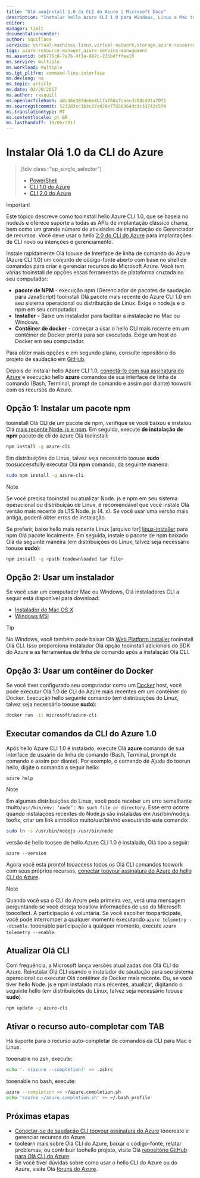 ```yaml
---
title: "Olá aaaInstall 1.0 da CLI do Azure | Microsoft Docs"
description: "Instalar hello Azure CLI 1.0 para Windows, Linux e Mac toostart usando os serviços do Azure"
editor: 
manager: timlt
documentationcenter: 
author: squillace
services: virtual-machines-linux,virtual-network,storage,azure-resource-manager
tags: azure-resource-manager,azure-service-management
ms.assetid: bdb776c8-7a76-4f3a-887c-236b4fffee10
ms.service: multiple
ms.workload: multiple
ms.tgt_pltfrm: command-line-interface
ms.devlang: na
ms.topic: article
ms.date: 03/20/2017
ms.author: rasquill
ms.openlocfilehash: a8cd4e38fde6e4b17a768a7caecd280cd91a70f2
ms.sourcegitcommit: 523283cc1b3c37c428e77850964dc1c33742c5f0
ms.translationtype: MT
ms.contentlocale: pt-BR
ms.lasthandoff: 10/06/2017
---
```

# <a name="install-hello-azure-cli-10"></a>Instalar Olá 1.0 da CLI do Azure
> [!div class="op_single_selector"]
> * [PowerShell](/powershell/azure/overview)
> * [CLI 1.0 do Azure](cli-install-nodejs.md)
> * [CLI 2.0 do Azure](/cli/azure/install-azure-cli)

> [!IMPORTANT]
> Este tópico descreve como tooinstall hello Azure CLI 1.0, que se baseia no nodeJs e oferece suporte a todas as APIs de implantação clássico chama, bem como um grande número de atividades de implantação do Gerenciador de recursos. Você deve usar o hello [2.0 do CLI do Azure](/cli/azure/overview) para implantações de CLI novo ou intenções e gerenciamento.

Instale rapidamente Olá toouse de Interface de linha de comando do Azure (Azure CLI 1.0) um conjunto de código-fonte aberto com base no shell de comandos para criar e gerenciar recursos do Microsoft Azure. Você tem várias tooinstall de opções essas ferramentas de plataforma cruzada no seu computador:

* **pacote de NPM** - execução npm (Gerenciador de pacotes de saudação para JavaScript) tooinstall Olá pacote mais recente do Azure CLI 1.0 em seu sistema operacional ou distribuição de Linux. Exige o node.js e o npm em seu computador.
* **Installer** – Baixe um instalador para facilitar a instalação no Mac ou Windows.
* **Contêiner de docker** - começar a usar o hello CLI mais recente em um contêiner de Docker pronta para ser executada. Exige um host do Docker em seu computador.

Para obter mais opções e em segundo plano, consulte repositório do projeto de saudação em [GitHub](https://github.com/azure/azure-xplat-cli).

Depois de instalar hello Azure CLI 1.0, [conectá-lo com sua assinatura do Azure](xplat-cli-connect.md) e execução hello **azure** comandos de sua interface de linha de comando (Bash, Terminal, prompt de comando e assim por diante) toowork com os recursos do Azure.

## <a name="option-1-install-an-npm-package"></a>Opção 1: Instalar um pacote npm
tooinstall Olá CLI de um pacote de npm, verifique se você baixou e instalou Olá [mais recente Node. js e npm](https://nodejs.org/en/download/package-manager/). Em seguida, execute **de instalação de npm** pacote de cli do azure Olá tooinstall:

```bash
npm install -g azure-cli
```

Em distribuições do Linux, talvez seja necessário toouse **sudo** toosuccessfully executar Olá **npm** comando, da seguinte maneira:

```bash
sudo npm install -g azure-cli
```

> [!NOTE]
> Se você precisa tooinstall ou atualizar Node. js e npm em seu sistema operacional ou distribuição de Linux, é recomendável que você instale Olá versão mais recente da LTS Node. js (4. x). Se você usar uma versão mais antiga, poderá obter erros de instalação.

Se preferir, baixe hello mais recente Linux [arquivo tar] [ linux-installer] para npm Olá pacote localmente. Em seguida, instale o pacote de npm baixado Olá da seguinte maneira (em distribuições do Linux, talvez seja necessário toouse **sudo**):

```bash
npm install -g <path toodownloaded tar file>
```

## <a name="option-2-use-an-installer"></a>Opção 2: Usar um instalador
Se você usar um computador Mac ou Windows, Olá instaladores CLI a seguir está disponível para download:

* [Instalador do Mac OS X][mac-installer]
* [Windows MSI][windows-installer]

> [!TIP]
> No Windows, você também pode baixar Olá [Web Platform Installer](https://go.microsoft.com/?linkid=9828653) tooinstall Olá CLI. Isso proporciona instalador Olá opção tooinstall adicionais do SDK do Azure e as ferramentas de linha de comando após a instalação Olá CLI.

## <a name="option-3-use-a-docker-container"></a>Opção 3: Usar um contêiner do Docker
Se você tiver configurado seu computador como um [Docker](https://docs.docker.com/engine/understanding-docker/) host, você pode executar Olá 1.0 de CLI do Azure mais recentes em um contêiner do Docker. Execução hello seguinte comando (em distribuições do Linux, talvez seja necessário toouse **sudo**):

```bash
docker run -it microsoft/azure-cli
```

## <a name="run-azure-cli-10-commands"></a>Executar comandos da CLI do Azure 1.0
Após hello Azure CLI 1.0 é instalado, execute Olá **azure** comando de sua interface de usuário de linha de comando (Bash, Terminal, prompt de comando e assim por diante). Por exemplo, o comando de Ajuda do toorun hello, digite o comando a seguir hello:

```azurecli
azure help
```

> [!NOTE]
> Em algumas distribuições do Linux, você pode receber um erro semelhante muito`/usr/bin/env: ‘node’: No such file or directory`. Esse erro ocorre quando instalações recentes do Node.js são instaladas em /usr/bin/nodejs. toofix, criar um link simbólico muito/usr/bin/nó executando este comando:

```bash
sudo ln -s /usr/bin/nodejs /usr/bin/node
```

versão de hello toosee de hello Azure CLI 1.0 é instalado, Olá tipo a seguir:

```azurecli
azure --version
```

Agora você está pronto! tooaccess todos os Olá CLI comandos toowork com seus próprios recursos, [conectar tooyour assinatura do Azure do hello CLI do Azure](xplat-cli-connect.md).

> [!NOTE]
> Quando você usa o CLI do Azure pela primeira vez, verá uma mensagem perguntando se você deseja tooallow informações de uso do Microsoft toocollect. A participação é voluntária. Se você escolher tooparticipate, você pode interromper a qualquer momento executando `azure telemetry --disable`. tooenable participação a qualquer momento, execute `azure telemetry --enable`.

## <a name="update-hello-cli"></a>Atualizar Olá CLI
Com frequência, a Microsoft lança versões atualizadas dos Olá CLI do Azure. Reinstalar Olá CLI usando o instalador de saudação para seu sistema operacional ou executar Olá contêiner de Docker mais recente. Ou, se você tiver hello Node. js e npm instalado mais recentes, atualizar, digitando o seguinte hello (em distribuições do Linux, talvez seja necessário toouse **sudo**).

```bash
npm update -g azure-cli
```

## <a name="enable-tab-completion"></a>Ativar o recurso auto-completar com TAB
Há suporte para o recurso auto-completar de comandos da CLI para Mac e Linux.

tooenable no zsh, execute:

```bash
echo '. <(azure --completion)' >> .zshrc
```

tooenable no bash, execute:

```bash
azure --completion >> ~/azure.completion.sh
echo 'source ~/azure.completion.sh' >> ~/.bash_profile
```


## <a name="next-steps"></a>Próximas etapas
* [Conectar-se de saudação CLI tooyour assinatura do Azure](xplat-cli-connect.md) toocreate e gerenciar recursos do Azure.
* toolearn mais sobre Olá CLI do Azure, baixar o código-fonte, relatar problemas, ou contribuir toohello projeto, visite Olá [repositório GitHub para Olá CLI do Azure](https://github.com/azure/azure-xplat-cli).
* Se você tiver dúvidas sobre como usar o hello CLI do Azure ou do Azure, visite Olá [fóruns do Azure](https://social.msdn.microsoft.com/Forums/en-US/home?forum=azurescripting).


[mac-installer]: http://aka.ms/mac-azure-cli
[windows-installer]: http://aka.ms/webpi-azure-cli
[linux-installer]: http://aka.ms/linux-azure-cli
[cliasm]: /cli/azure/get-started-with-az-cli2
[cliarm]: ./virtual-machines/azure-cli-arm-commands.md
